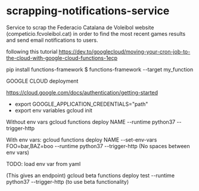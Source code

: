 # scrapping-notifications-service

Service to scrap the Federacio Catalana de Voleibol website (competicio.fcvoleibol.cat) in order to find the most recent games results and send email notifications to users.

following this tutorial
https://dev.to/googlecloud/moving-your-cron-job-to-the-cloud-with-google-cloud-functions-1ecp

pip install functions-framework
$ functions-framework --target my_function



GOOGLE CLOUD deployment

https://cloud.google.com/docs/authentication/getting-started

- export GOOGLE_APPLICATION_CREDENTIALS="path"
- export env variables
gcloud init

Without env vars
gcloud functions deploy NAME --runtime python37 --trigger-http

With env vars:
gcloud functions deploy NAME --set-env-vars FOO=bar,BAZ=boo --runtime python37 --trigger-http
(No spaces between env vars)

TODO: load env var from yaml

(This gives an endpoint)
gcloud beta functions deploy test --runtime python37 --trigger-http
(to use beta functionality)